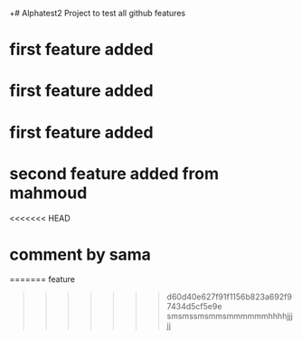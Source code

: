 +# Alphatest2
Project to test all github features 
# first feature added

# first feature added

# first feature added

# second feature added from mahmoud

<<<<<<< HEAD
# comment by sama
=======
feature
>>>>>>> d60d40e627f91f1156b823a692f97434d5cf5e9e
smsmssmsmmsmmmmmmhhhhjjjjj